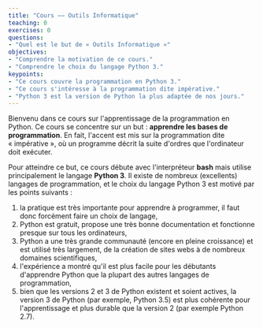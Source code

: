 ```yaml
---
title: "Cours −− Outils Informatique"
teaching: 0
exercises: 0
questions:
- "Quel est le but de « Outils Informatique »"
objectives:
- "Comprendre la motivation de ce cours."
- "Comprendre le choix du langage Python 3."
keypoints:
- "Ce cours couvre la programmation en Python 3."
- "Ce cours s'intéresse à la programmation dite impérative."
- "Python 3 est la version de Python la plus adaptée de nos jours."
---
```



Bienvenu dans ce cours sur l'apprentissage de la programmation en Python.
Ce cours se concentre sur un but : **apprendre les bases de programmation**.
En fait, l'accent est mis sur la programmation dite « impérative », où un programme décrit la suite d'ordres que l'ordinateur doit exécuter.

Pour atteindre ce but, ce cours débute avec l'interpréteur **bash** mais utilise principalement le langage **Python 3**.
Il existe de nombreux (excellents) langages de programmation, et le choix du langage Python 3 est motivé par les points suivants :

1. la pratique est très importante pour apprendre à programmer, il faut donc forcément faire un choix de langage,
2. Python est gratuit, propose une très bonne documentation et fonctionne presque sur tous les ordinateurs,
3. Python a une très grande communauté (encore en pleine croissance) et est utilisé très largement, de la création de sites webs à de nombreux domaines scientifiques,
4. l'expérience a montré qu'il est plus facile pour les débutants d'apprendre Python que la plupart des autres langages de programmation,
5. bien que les versions 2 et 3 de Python existent et soient actives, la version 3 de Python (par exemple, Python 3.5) est plus cohérente pour l'apprentissage et plus durable que la version 2 (par exemple Python 2.7).

